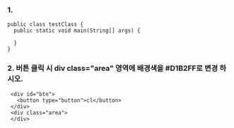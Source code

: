 ### 1. 
~~~
public class testClass {
  public static void main(String[] args) {
    
  }
}
~~~

### 2. 버튼 클릭 시 div class="area" 영역에 배경색을 #D1B2FF로 변경 하시오.
~~~
 <div id="btn">
   <button type="button">cl</button>
 </div>
 <div class="area">
 </div>
~~~





